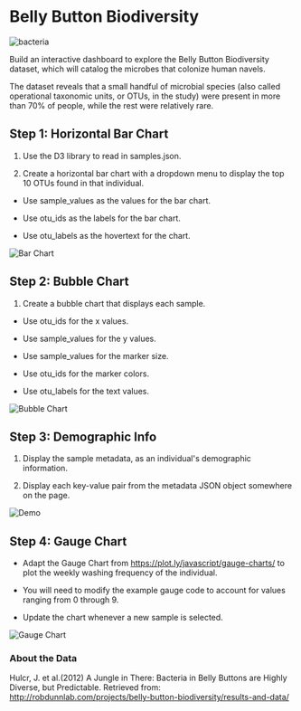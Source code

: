 # Belly Button Biodiversity
![bacteria](https://user-images.githubusercontent.com/60836219/103164725-ba9d5500-47c3-11eb-823e-9a4a516a8b3e.jpg)

Build an interactive dashboard to explore the Belly Button Biodiversity dataset, which will catalog the microbes that colonize human navels.

The dataset reveals that a small handful of microbial species (also called operational taxonomic units, or OTUs, in the study) were present in more than 70% of people, while the rest were relatively rare.

## Step 1: Horizontal Bar Chart

1. Use the D3 library to read in samples.json.

2. Create a horizontal bar chart with a dropdown menu to display the top 10 OTUs found in that individual.

* Use sample_values as the values for the bar chart.

* Use otu_ids as the labels for the bar chart.

* Use otu_labels as the hovertext for the chart.

![Bar Chart](https://user-images.githubusercontent.com/60836219/103164722-b709ce00-47c3-11eb-82eb-290a24d3e74c.PNG)


## Step 2: Bubble Chart

1. Create a bubble chart that displays each sample.

* Use otu_ids for the x values.

* Use sample_values for the y values.

* Use sample_values for the marker size.

* Use otu_ids for the marker colors.

* Use otu_labels for the text values.

![Bubble Chart](https://user-images.githubusercontent.com/60836219/103164720-b4a77400-47c3-11eb-8444-5d173976cbae.PNG)

## Step 3: Demographic Info

1. Display the sample metadata, as an individual's demographic information.

2. Display each key-value pair from the metadata JSON object somewhere on the page.

![Demo](https://user-images.githubusercontent.com/60836219/103165028-8330a780-47c7-11eb-8758-8d959da94f54.PNG)

## Step 4: Gauge Chart

* Adapt the Gauge Chart from https://plot.ly/javascript/gauge-charts/ to plot the weekly washing frequency of the individual.

* You will need to modify the example gauge code to account for values ranging from 0 through 9.

* Update the chart whenever a new sample is selected.

![Gauge Chart](https://user-images.githubusercontent.com/60836219/103164719-b2451a00-47c3-11eb-96bf-a0c7f50fbaff.PNG)

### About the Data

Hulcr, J. et al.(2012) A Jungle in There: Bacteria in Belly Buttons are Highly Diverse, but Predictable. Retrieved from: http://robdunnlab.com/projects/belly-button-biodiversity/results-and-data/

